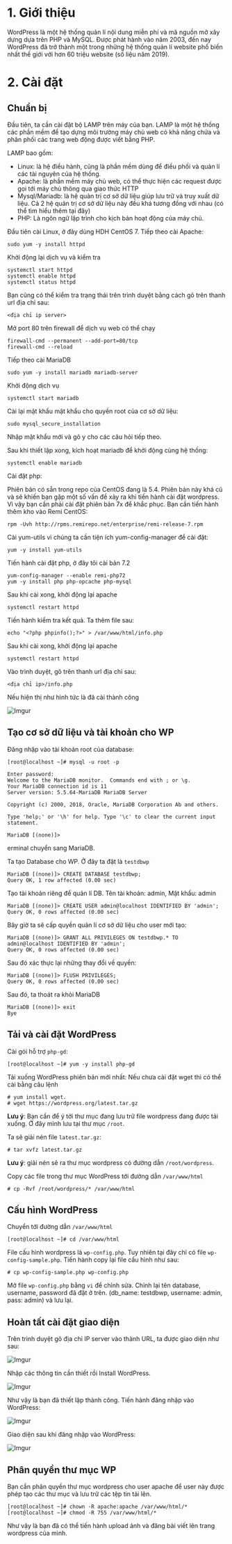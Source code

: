 # 1. Giới thiệu

WordPress là một hệ thống quản lí nội dung miễn phí và mã nguồn mở xây dựng dựa trên PHP và MySQL. Được phát hành vào năm 2003, đến nay WordPress đã trở thành một trong những hệ thống quản lí website phổ biến nhất thế giới với hơn 60 triệu website (số liệu năm 2019).

# 2. Cài đặt

## Chuẩn bị 

Đầu tiên, ta cần cài đặt bộ LAMP trên máy của bạn.
LAMP là một hệ thống các phần mềm để tạo dựng môi trường máy chủ web có khả năng chứa và phân phối các trang web động được viết bằng PHP.

LAMP bao gồm:

- Linux: là hệ điều hành, cũng là phần mềm dùng để điều phối và quản lí các tài nguyên của hệ thống.
- Apache: là phần mềm máy chủ web, có thể thực hiện các request được gọi tới máy chủ thông qua giao thức HTTP
- Mysql/Mariadb: là hệ quản trị cơ sở dữ liệu giúp lưu trữ và truy xuất dữ liệu. Cả 2 hệ quản trị cơ sở dữ liệu này đều khá tương đồng với nhau (có thể tìm hiểu thêm tại đây)
- PHP: Là ngôn ngữ lập trình cho kịch bản hoạt động của máy chủ.

Đầu tiên cài Linux, ở đây dùng HDH CentOS 7.
Tiếp theo cài Apache:

    sudo yum -y install httpd

Khởi động lại dịch vụ và kiểm tra    
   
    systemctl start httpd
    systemctl enable httpd
    systemctl status httpd

Bạn cũng có thể kiểm tra trạng thái trên trình duyệt bằng cách gõ trên thanh url địa chỉ sau:

    <địa chỉ ip server>

Mở port 80 trên firewall để dịch vụ web có thể chạy

    firewall-cmd --permanent --add-port=80/tcp
    firewall-cmd --reload

Tiếp theo cài MariaDB

    sudo yum -y install mariadb mariadb-server

Khởi động dịch vụ

    systemctl start mariadb

Cài lại mật khẩu mật khẩu cho quyền root của cơ sở dữ liệu:

    sudo mysql_secure_installation

Nhập mật khẩu mới và gõ y cho các câu hỏi tiếp theo.

Sau khi thiết lập xong, kích hoạt mariadb để khởi động cùng hệ thống:

    systemctl enable mariadb

Cài đặt php:

Phiên bản có sẵn trong repo của CentOS đang là 5.4. Phiên bản này khá cũ và sẽ khiến bạn gặp một số vấn đề xảy ra khi tiến hành cài đặt wordpress. Vì vậy bạn cần phải cài đặt phiên bản 7x để khắc phục. Bạn cần tiến hành thêm kho vào Remi CentOS:

    rpm -Uvh http://rpms.remirepo.net/enterprise/remi-release-7.rpm

Cài yum-utils vì chúng ta cần tiện ích yum-config-manager để cài đặt:

    yum -y install yum-utils

Tiến hành cài đặt php, ở đây tôi cài bản 7.2

    yum-config-manager --enable remi-php72
    yum -y install php php-opcache php-mysql

Sau khi cài xong, khởi động lại apache

    systemctl restart httpd

Tiến hành kiểm tra kết quả. Ta thêm file sau:

    echo "<?php phpinfo();?>" > /var/www/html/info.php

Sau khi cài xong, khởi động lại apache

    systemctl restart httpd

Vào trình duyệt, gõ trên thanh url địa chỉ sau:

    <địa chỉ ip>/info.php

Nếu hiện thị như hình tức là đã cài thành công

![Imgur](https://i.imgur.com/Ig1Qdgl.png)

## Tạo cơ sở dữ liệu và tài khoản cho WP

Đăng nhập vào tài khoản root của database:
```
[root@localhost ~]# mysql -u root -p

Enter password:
Welcome to the MariaDB monitor.  Commands end with ; or \g.
Your MariaDB connection id is 11
Server version: 5.5.64-MariaDB MariaDB Server

Copyright (c) 2000, 2018, Oracle, MariaDB Corporation Ab and others.

Type 'help;' or '\h' for help. Type '\c' to clear the current input statement.

MariaDB [(none)]>
```
erminal chuyển sang MariaDB.

Ta tạo Database cho WP. Ở đây ta đặt là `testdbwp`

    MariaDB [(none)]> CREATE DATABASE testdbwp;
    Query OK, 1 row affected (0.00 sec)

Tạo tài khoản riêng để quản lí DB. Tên tài khoản: admin, Mật khẩu: admin

    MariaDB [(none)]> CREATE USER admin@localhost IDENTIFIED BY 'admin';
    Query OK, 0 rows affected (0.00 sec)

Bây giờ ta sẽ cấp quyền quản lí cơ sở dữ liệu cho user mới tạo:

    MariaDB [(none)]> GRANT ALL PRIVILEGES ON testdbwp.* TO admin@localhost IDENTIFIED BY 'admin';
    Query OK, 0 rows affected (0.00 sec)

Sau đó xác thực lại những thay đổi về quyền:

    MariaDB [(none)]> FLUSH PRIVILEGES;
    Query OK, 0 rows affected (0.00 sec)

Sau đó, ta thoát ra khỏi MariaDB

    MariaDB [(none)]> exit
    Bye

## Tải và cài đặt WordPress

Cài gói hỗ trợ `php-gd`:

    [root@localhost ~]# yum -y install php-gd

Tải xuống WordPress phiên bản mới nhất: Nếu chưa cài đặt wget thì có thể cài bằng câu lệnh 
  
    # yum install wget.
    # wget https://wordpress.org/latest.tar.gz

**Lưu ý**: Bạn cần để ý tới thư mục đang lưu trữ file wordpress đang được tải xuống. Ở đây mình lưu tại thư mục `/root`.

Ta sẽ giải nén file `latest.tar.gz`:

    # tar xvfz latest.tar.gz

**Lưu ý**: giải nén sẽ ra thư mục wordpress có đường dẫn `/root/wordpress`.

Copy các file trong thư mục WordPress tới đường dẫn `/var/www/html`

    # cp -Rvf /root/wordpress/* /var/www/html

## Cấu hình WordPress

Chuyển tới đường dẫn `/var/www/html`

    [root@localhost ~]# cd /var/www/html

File cấu hình wordpress là `wp-config.php`. Tuy nhiên tại đây chỉ có file `wp-config-sample.php`. Tiến hành copy lại file cấu hình như sau:

    # cp wp-config-sample.php wp-config.php

Mở file `wp-config.php` bằng `vi` để chỉnh sửa. Chỉnh lại tên database, username, password đã đặt ở trên. (db_name: testdbwp, username: admin, pass: admin) và lưu lại.

## Hoàn tất cài đặt giao diện

Trên trình duyệt gõ địa chỉ IP server vào thành URL, ta được giao diện như sau:

![Imgur](https://i.imgur.com/Xmhx9ud.png)

Nhập các thông tin cần thiết rồi Install WordPress.

![Imgur](https://i.imgur.com/8lndD7k.png)

Như vậy là bạn đã thiết lập thành công. Tiến hành đăng nhập vào WordPress:

![Imgur](https://i.imgur.com/NA4WCOj.png)

Giao diện sau khi đăng nhập vào WordPress:

![Imgur](https://i.imgur.com/TQ2jqoF.png)

## Phân quyền thư mục WP

Bạn cần phân quyền thư mục wordpress cho user apache để user này được phép tạo các thư mục và lưu trữ các tệp tin tải lên.

    [root@localhost ~]# chown -R apache:apache /var/www/html/*
    [root@localhost ~]# chmod -R 755 /var/www/html/*

Như vậy là bạn đã có thể tiến hành upload ảnh và đăng bài viết lên trang wordpress của mình.